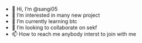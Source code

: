 - 👋 Hi, I’m @sangi05
- 👀 I’m interested in many new project
- 🌱 I’m currently learning btc
- 💞️ I’m looking to collaborate on sekf
- 📫 How to reach me  anybody interst to join with me

<!---
sangi05/sangi05 is a ✨ special ✨ repository because its `README.md` (this file) appears on your GitHub profile.
You can click the Preview link to take a look at your changes.
--->
